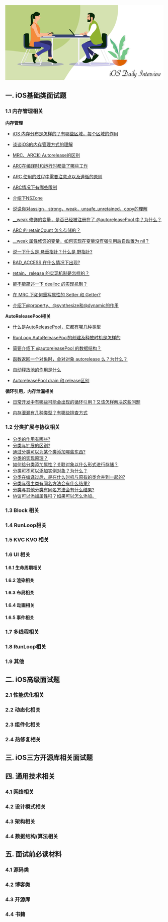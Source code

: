 
![](./images/logo.png)

## 一. iOS基础类面试题

### 1.1 内存管理相关

****内存管理****

* [iOS 内存分布是怎样的？有哪些区域，每个区域的作用](https://github.com/tbfungeek/iOS-Daily-Interview/issues/1)
* [谈谈iOS的内存管理方式的理解](https://github.com/tbfungeek/iOS-Daily-Interview/issues/2)

* [MRC、ARC和 Autorelease的区别](https://github.com/tbfungeek/iOS-Daily-Interview/issues/3)
* [ARC在编译时和运行时都做了哪些工作](https://github.com/tbfungeek/iOS-Daily-Interview/issues/7)

* [ARC 使用的过程中需要注意点以及遵循的原则](https://github.com/tbfungeek/iOS-Daily-Interview/issues/4)
* [ARC情况下有哪些限制](https://github.com/tbfungeek/iOS-Daily-Interview/issues/8)

* [介绍下NSZone](https://github.com/tbfungeek/iOS-Daily-Interview/issues/5)
* [说说你对assign，strong，weak，unsafe_unretained，copy的理解](https://github.com/tbfungeek/iOS-Daily-Interview/issues/6)

* [__weak 修饰的变量，是否已经被注册在了 @autoreleasePool 中？为什么？](https://github.com/tbfungeek/iOS-Daily-Interview/issues/9)

* [ARC 的 retainCount 怎么存储的？](https://github.com/tbfungeek/iOS-Daily-Interview/issues/10)

* [__weak 属性修饰的变量，如何实现在变量没有强引用后自动置为 nil？](https://github.com/tbfungeek/iOS-Daily-Interview/issues/11)

* [说一下什么是 悬垂指针？什么是 野指针?](https://github.com/tbfungeek/iOS-Daily-Interview/issues/12)
* [BAD_ACCESS 在什么情况下出现?](https://github.com/tbfungeek/iOS-Daily-Interview/issues/13)

* [retain、release 的实现机制是怎样的？](https://github.com/tbfungeek/iOS-Daily-Interview/issues/14)

* [能不能简述一下 dealloc 的实现机制？](https://github.com/tbfungeek/iOS-Daily-Interview/issues/15)

* [在 MRC 下如何重写属性的 Setter 和 Getter?](https://github.com/tbfungeek/iOS-Daily-Interview/issues/16)

* [介绍下@property、@synthesize和@dynamic的作用](https://github.com/tbfungeek/iOS-Daily-Interview/issues/17)

****AutoReleasePool相关****

* [什么是AutoReleasePool，它都有哪几种类型](https://github.com/tbfungeek/iOS-Daily-Interview/issues/18)

* [RunLoop AutoReleasePool的创建及释放时机是怎样的](https://github.com/tbfungeek/iOS-Daily-Interview/issues/19)

* [简要介绍下 @autoreleasePool 的数据结构？](https://github.com/tbfungeek/iOS-Daily-Interview/issues/20)

* [函数返回一个对象时，会对对象 autorelease 么？为什么？](https://github.com/tbfungeek/iOS-Daily-Interview/issues/21)

* [自动释放池的作用是什么](https://github.com/tbfungeek/iOS-Daily-Interview/issues/22)

* [AutoreleasePool drain 和 release区别](https://github.com/tbfungeek/iOS-Daily-Interview/issues/23)

****循环引用，内存泄漏相关****

* [日常开发中有哪些可能会出现的循环引用？又该怎样解决这些问题](https://github.com/tbfungeek/iOS-Daily-Interview/issues/24)

* [内存泄漏有几种类型？有哪些排查方式](https://github.com/tbfungeek/iOS-Daily-Interview/issues/25)

### 1.2 分类扩展与协议相关

* [分类的作用有哪些?](https://github.com/tbfungeek/iOS-Daily-Interview/issues/26)
* [分类与扩展的区别?](https://github.com/tbfungeek/iOS-Daily-Interview/issues/27)
* [通过分类可以为某个类添加哪些东西?](https://github.com/tbfungeek/iOS-Daily-Interview/issues/28)
* [分类的实现原理？](https://github.com/tbfungeek/iOS-Daily-Interview/issues/29)
* [如何给分类添加属性？关联对象以什么形式进行存储？](https://github.com/tbfungeek/iOS-Daily-Interview/issues/30)
* [分类可不可以添加实例对象？为什么？](https://github.com/tbfungeek/iOS-Daily-Interview/issues/31)
* [分类在编译过后，是在什么时机与原有的类合并到一起的?](https://github.com/tbfungeek/iOS-Daily-Interview/issues/32)
* [分类与宿主类有同名方法会有什么结果?](https://github.com/tbfungeek/iOS-Daily-Interview/issues/33)
* [分类与其他分类有同名方法会有什么结果?](https://github.com/tbfungeek/iOS-Daily-Interview/issues/34)
* [协议可以添加属性吗？如果可以怎么添加。](https://github.com/tbfungeek/iOS-Daily-Interview/issues/35)




### 1.3 Block 相关

### 1.4 RunLoop相关

### 1.5 KVC KVO 相关

### 1.6 UI 相关

#### 1.6.1 生命周期相关

#### 1.6.2 渲染相关

#### 1.6.3 布局相关

#### 1.6.4 动画相关

#### 1.6.5 事件相关

### 1.7 多线程相关

### 1.8 RunLoop相关

### 1.9 其他

## 二. iOS高级面试题

### 2.1 性能优化相关

### 2.2 动态化相关

### 2.3 组件化相关

### 2.4 热修复相关


## 三. iOS三方开源库相关面试题


## 四. 通用技术相关

### 4.1 网络相关

### 4.2 设计模式相关

### 4.3 架构相关

### 4.4 数据结构/算法相关


## 五. 面试前必读材料

### 4.1 源码类

### 4.2 博客类

### 4.3 开源库

### 4.4 书籍
